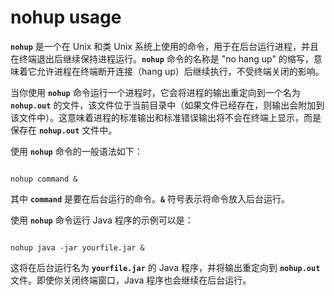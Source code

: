 # nohup usage

**`nohup`** 是一个在 Unix 和类 Unix 系统上使用的命令，用于在后台运行进程，并且在终端退出后继续保持进程运行。**`nohup`** 命令的名称是 "no hang up" 的缩写，意味着它允许进程在终端断开连接（hang up）后继续执行，不受终端关闭的影响。

当你使用 **`nohup`** 命令运行一个进程时，它会将进程的输出重定向到一个名为 **`nohup.out`** 的文件，该文件位于当前目录中（如果文件已经存在，则输出会附加到该文件中）。这意味着进程的标准输出和标准错误输出将不会在终端上显示，而是保存在 **`nohup.out`** 文件中。

使用 **`nohup`** 命令的一般语法如下：

```

nohup command &
```

其中 **`command`** 是要在后台运行的命令。**`&`** 符号表示将命令放入后台运行。

使用 **`nohup`** 命令运行 Java 程序的示例可以是：

```

nohup java -jar yourfile.jar &
```

这将在后台运行名为 **`yourfile.jar`** 的 Java 程序，并将输出重定向到 **`nohup.out`** 文件。即使你关闭终端窗口，Java 程序也会继续在后台运行。